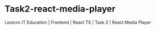 # Task2-react-media-player
Lexicon IT Education | Frontend | React TS | Task 2 | React Media Player

